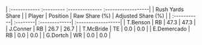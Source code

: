 | :------------ :--------- :-------------- :------------------|
|                       Rush Yards Share                      |
| Player      | Position | Raw Share (%) | Adjusted Share (%) |
| :-----------| :--------| :-------------| :------------------|
| T.Benson    | RB       | 47.3          | 47.3               |
| J.Conner    | RB       | 26.7          | 26.7               |
| T.McBride   | TE       | 0.0           | 0.0                |
| E.Demercado | RB       | 0.0           | 0.0                |
| G.Dortch    | WR       | 0.0           | 0.0                |